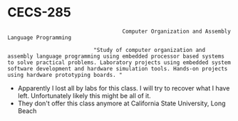 # CECS-285
                                        Computer Organization and Assembly Language Programming

                               "Study of computer organization and assembly language programming using embedded processor based systems to solve practical problems. Laboratory projects using embedded system software development and hardware simulation tools. Hands-on projects using hardware prototyping boards. "


- Apparently I lost all by labs for this class. I will try to recover what I have left. Unfortunately likely this might be all of it.
- They don't offer this class anymore at California State University, Long Beach
